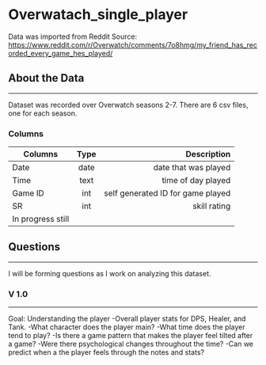# Overwatach_single_player
Data was imported from Reddit
Source: https://www.reddit.com/r/Overwatch/comments/7o8hmg/my_friend_has_recorded_every_game_hes_played/

## About the Data
---
Dataset was recorded over Overwatch seasons 2-7. There are 6 csv files, one for each season.

### Columns
| Columns        | Type           | Description  |
| ------------- |:-------------:| -----:|
| Date      | date | date that was played |
| Time      | text      |  time of day played |
| Game ID | int      |    self generated ID for game played |
| SR | int      |    skill rating |
| In progress still |

## Questions
---
I will be forming questions as I work on analyzing this dataset.

### V 1.0 
---
Goal: Understanding the player
-Overall player stats for DPS, Healer, and Tank.
-What character does the player main?
-What time does the player tend to play?
-Is there a game pattern that makes the player feel tilted after a game?
-Were there psychological changes throughout the time?
-Can we predict when a the player feels through the notes and stats?
